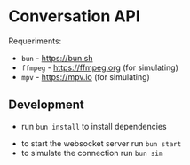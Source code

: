 # Conversation API

Requeriments:

- `bun` - https://bun.sh
- `ffmpeg` - https://ffmpeg.org (for simulating)
- `mpv` - https://mpv.io (for simulating)

## Development

- run `bun install` to install dependencies

* to start the websocket server run `bun start`
* to simulate the connection run `bun sim`
